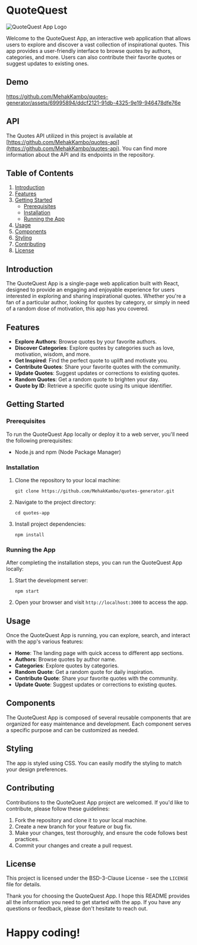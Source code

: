 # QuoteQuest

![QuoteQuest App Logo](https://i0.wp.com/blog.logoscdn.com/wp-content/uploads/2016/06/quote-620x324.jpg)

Welcome to the QuoteQuest App, an interactive web application that allows users to explore and discover a vast collection of inspirational quotes. This app provides a user-friendly interface to browse quotes by authors, categories, and more. Users can also contribute their favorite quotes or suggest updates to existing ones.

## Demo
https://github.com/MehakKambo/quotes-generator/assets/69995894/ddcf2121-91db-4325-9e19-946478dfe76e

## API
The Quotes API utilized in this project is available at [https://github.com/MehakKambo/quotes-api](https://github.com/MehakKambo/quotes-api). 
You can find more information about the API and its endpoints in the repository.

## Table of Contents

1. [Introduction](#introduction)
2. [Features](#features)
3. [Getting Started](#getting-started)
   - [Prerequisites](#prerequisites)
   - [Installation](#installation)
   - [Running the App](#running-the-app)
4. [Usage](#usage)
5. [Components](#components)
6. [Styling](#styling)
7. [Contributing](#contributing)
8. [License](#license)

## Introduction
The QuoteQuest App is a single-page web application built with React, designed to provide an engaging and enjoyable experience for users interested in exploring and sharing inspirational quotes. Whether you're a fan of a particular author, looking for quotes by category, or simply in need of a random dose of motivation, this app has you covered.

## Features

- **Explore Authors**: Browse quotes by your favorite authors.
- **Discover Categories**: Explore quotes by categories such as love, motivation, wisdom, and more.
- **Get Inspired**: Find the perfect quote to uplift and motivate you.
- **Contribute Quotes**: Share your favorite quotes with the community.
- **Update Quotes**: Suggest updates or corrections to existing quotes.
- **Random Quotes**: Get a random quote to brighten your day.
- **Quote by ID**: Retrieve a specific quote using its unique identifier.

## Getting Started

### Prerequisites

To run the QuoteQuest App locally or deploy it to a web server, you'll need the following prerequisites:

- Node.js and npm (Node Package Manager)

### Installation

1. Clone the repository to your local machine:
   ``` shell
   git clone https://github.com/MehakKambo/quotes-generator.git
   ```

2. Navigate to the project directory:
   ``` shell
   cd quotes-app
   ```
3. Install project dependencies:
   ``` shell
   npm install
   ```
### Running the App
After completing the installation steps, you can run the QuoteQuest App locally:

1. Start the development server:
   ``` shell
   npm start
   ```
2. Open your browser and visit `http://localhost:3000` to access the app.

## Usage
Once the QuoteQuest App is running, you can explore, search, and interact with the app's various features:

- **Home**: The landing page with quick access to different app sections.
- **Authors**: Browse quotes by author name.
- **Categories**: Explore quotes by categories.
- **Random Quote**: Get a random quote for daily inspiration.
- **Contribute Quote**: Share your favorite quotes with the community.
- **Update Quote**: Suggest updates or corrections to existing quotes.

## Components
The QuoteQuest App is composed of several reusable components that are organized for easy maintenance and development. Each component serves a specific purpose and can be customized as needed.

## Styling
The app is styled using CSS. You can easily modify the styling to match your design preferences.

## Contributing
Contributions to the QuoteQuest App project are welcomed. If you'd like to contribute, please follow these guidelines:

1. Fork the repository and clone it to your local machine.
2. Create a new branch for your feature or bug fix.
3. Make your changes, test thoroughly, and ensure the code follows best practices.
4. Commit your changes and create a pull request.

## License
This project is licensed under the BSD-3-Clause License - see the `LICENSE` file for details.

Thank you for choosing the QuoteQuest App. I hope this README provides all the information you need to get started with the app. If you have any questions or feedback, please don't hesitate to reach out. 
# Happy coding!
